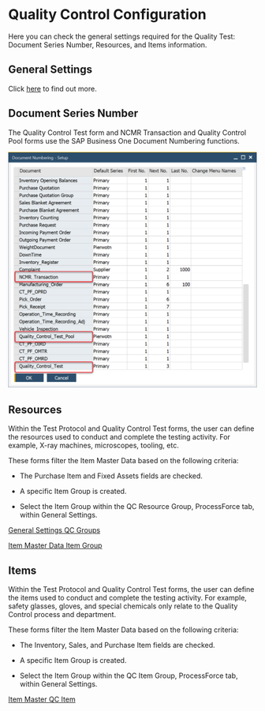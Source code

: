 # Quality Control Configuration

Here you can check the general settings required for the Quality Test: Document Series Number, Resources, and Items information.

## General Settings

Click  [here](./../../user-guide/system-initialzation/general-settings/qc-tab.md) to find out more.

## Document Series Number

The Quality Control Test form and NCMR Transaction and Quality Control Pool forms use the SAP Business One Document Numbering functions.

![Settings](./media/quality-control-numbering.png)

## Resources

Within the Test Protocol and Quality Control Test forms, the user can define the resources used to conduct and complete the testing activity. For example, X-ray machines, microscopes, tooling, etc.

These forms filter the Item Master Data based on the following criteria:

- The Purchase Item and Fixed Assets fields are checked.

- A specific Item Group is created.

- Select the Item Group within the QC Resource Group, ProcessForce tab, within General Settings.

[General Settings QC Groups](./media/general-settings-qc-groups.png)

[Item Master Data Item Group](./media/item-master-data-item-group.png)

## Items

Within the Test Protocol and Quality Control Test forms, the user can define the items used to conduct and complete the testing activity. For example, safety glasses, gloves, and special chemicals only relate to the Quality Control process and department.

These forms filter the Item Master Data based on the following criteria:

- The Inventory, Sales, and Purchase Item fields are checked.

- A specific Item Group is created.

- Select the Item Group within the QC Item Group, ProcessForce tab, within General Settings.

[Item Master QC Item](./media/item-master-qc-item.png)
